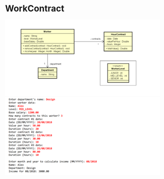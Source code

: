 # WorkContract
<img alt="UML" src="https://github.com/FabricioAllves/WorkContract/blob/main/Diagrama-UML1.png">

<img alt="Exemplo Console" src="https://github.com/FabricioAllves/WorkContract/blob/main/ExampleProgram.png">
